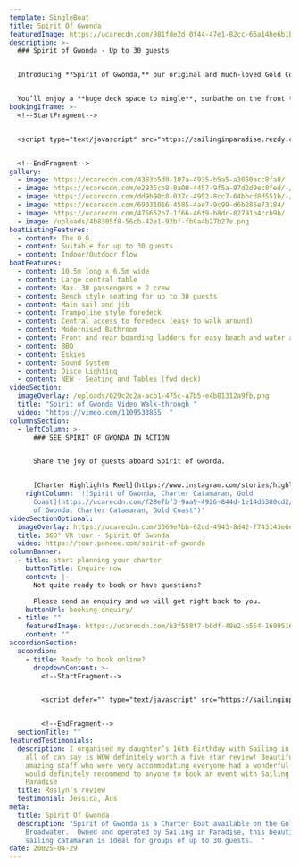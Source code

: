 ```yaml
---
template: SingleBoat
title: Spirit Of Gwonda
featuredImage: https://ucarecdn.com/981fde2d-0f44-47e1-82cc-66a14be6b1b6/
description: >-
  ### Spirit of Gwonda - Up to 30 guests


  Introducing **Spirit of Gwonda,** our original and much-loved Gold Coast icon. This Seawind 1050 Resort sailing catamaran is purpose-built for entertaining and day cruises, offering space, comfort, and a **relaxed open-plan layout for up to 30 guests.**


  You’ll enjoy a **huge deck space to mingle**, sunbathe on the front trampolines, or gather in the generous shaded interior.    Spirit of Gwonda is the perfect vessel for **social occasions, parties and families.**
bookingIframe: >-
  <!--StartFragment-->


  <script type="text/javascript" src="https://sailinginparadise.rezdy.com/pluginJs?script=modal"></script> <a id="button-booking" class="button-booking rezdy rezdy-modal" href="https://sailinginparadise.rezdy.com/productsCalendar/279456?iframe=true" style="">Check Availability and BOOK NOW</a>


  <!--EndFragment-->
gallery:
  - image: https://ucarecdn.com/4383b5d0-107a-4935-b5a5-a3050acc8fa8/
  - image: https://ucarecdn.com/e2935cb8-8a00-4457-9f5a-97d2d9ec8fed/-/crop/1497x1142/3,641/-/preview/
  - image: https://ucarecdn.com/dd9b90c8-037c-4952-8cc7-64bbcd8d551b/-/crop/1732x1338/0,468/-/preview/
  - image: https://ucarecdn.com/69031016-4585-4ae7-9c99-d6b286e73184/
  - image: https://ucarecdn.com/475662b7-1f66-46f9-b8dc-82791b4ccb9b/
  - image: /uploads/4b8305f8-56cb-42e1-92bf-fb9a4b27b27e.png
boatListingFeatures:
  - content: The O.G.
  - content: Suitable for up to 30 guests
  - content: Indoor/Outdoor flow
boatFeatures:
  - content: 10.5m long x 6.5m wide
  - content: Large central table
  - content: Max. 30 passengers + 2 crew
  - content: Bench style seating for up to 30 guests
  - content: Main sail and jib
  - content: Trampoline style foredeck
  - content: Central access to foredeck (easy to walk around)
  - content: M﻿odernised Bathroom
  - content: Front and rear boarding ladders for easy beach and water access
  - content: BBQ
  - content: Eskies
  - content: Sound System
  - content: D﻿isco Lighting
  - content: N﻿EW - Seating and Tables (fwd deck)
videoSection:
  imageOverlay: /uploads/029c2c2a-acb1-475c-a7b5-e4b81312a9fb.png
  title: "Spirit of Gwonda Video Walk-through "
  video: "https://vimeo.com/1109533855  "
columnsSection:
  - leftColumn: >-
      ### S﻿EE SPIRIT OF GWONDA IN ACTION


      S﻿hare the joy of guests aboard Spirit of Gwonda. 


      [C﻿harter Highlights Reel](https://www.instagram.com/stories/highlights/18021266234183760/)
    rightColumn: '![Spirit of Gwonda, Charter Catamaran, Gold
      Coast](https://ucarecdn.com/f28efbf3-9aa9-4926-844d-1e14d6380cd2/ "Spirit
      of Gwonda, Charter Catamaran, Gold Coast")'
videoSectionOptional:
  imageOverlay: https://ucarecdn.com/3069e7bb-62cd-4943-8d42-f743143e6e7f/
  title: 360° VR tour - Spirit Of Gwonda
  video: https://tour.panoee.com/spirit-of-gwonda
columnBanner:
  - title: start planning your charter
    buttonTitle: Enquire now
    content: |-
      N﻿ot quite ready to book or have questions?

      P﻿lease send an enquiry and we will get right back to you.
    buttonUrl: booking-enquiry/
  - title: ""
    featuredImage: https://ucarecdn.com/b3f558f7-b0df-48e2-b564-1699516a95e1/
    content: ""
accordionSection:
  accordion:
    - title: Ready to book online?
      dropdownContent: >-
        <!--StartFragment-->


        <script defer="" type="text/javascript" src="https://sailinginparadise.rezdy.com/pluginJs"></script> <iframe seamless="" width="100%" height="1000px" frameborder="0" class="rezdy" src="https://sailinginparadise.rezdy.com/catalog/279456/private-charters?iframe=true"></iframe>


        <!--EndFragment-->
  sectionTitle: ""
featuredTestimonials:
  description: I organised my daughter’s 16th Birthday with Sailing in Paradise &
    all of can say is WOW definitely worth a five star review! Beautiful boat
    amazing staff who were very accommodating everyone had a wonderful time 🤩 I
    would definitely recommend to anyone to book an event with Sailing in
    Paradise
  title: Roslyn's review
  testimonial: Jessica, Aus
meta:
  title: Spirit Of Gwonda
  description: "Spirit of Gwonda is a Charter Boat available on the Gold Coast
    Broadwater.  Owned and operated by Sailing in Paradise, this beautiful
    sailing catamaran is ideal for groups of up to 30 guests.  "
date: 20025-04-29
---
```

